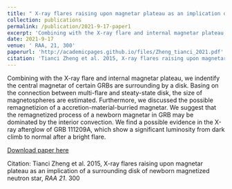 ```yaml
---
title: " X-ray flares raising upon magnetar plateau as an implication of a surrounding disk of newborn magnetized neutron star"
collection: publications
permalink: /publication/2021-9-17-paper1
excerpt: 'Combining with the X-ray flare and internal magnetar plateau, we indentify the central magnetar of certain GRBs are surrounding by a disk. Basing on the connection between multi-flare and steaty-state disk, the size of magnetospheres are estimated. Furthermore, we discussed the possible remagnetizion of a accretion-material-burried magnetar. We suggest that the remagnetized process of a newborn magnetar in GRB may be dominated by the interior convection. We find a possible evidence in the X-ray afterglow of GRB 111209A, which show a significant luminosity from dark climb to normal after a bright flare.'
date: 2021-9-17
venue: ' RAA, 21, 300'
paperurl: 'http://academicpages.github.io/files/Zheng_tianci_2021.pdf'
citation: 'Tianci Zheng et al. 2015, X-ray flares raising upon magnetar plateau as an implication of a surrounding disk of newborn magnetized neutron star, <i>RAA 12</i>. 300 '
---
```

Combining with the X-ray flare and internal magnetar plateau, we indentify the central magnetar of certain GRBs are surrounding by a disk. Basing on the connection between multi-flare and steaty-state disk, the size of magnetospheres are estimated. Furthermore, we discussed the possible remagnetizion of a accretion-material-burried magnetar. We suggest that the remagnetized process of a newborn magnetar in GRB may be dominated by the interior convection. We find a possible evidence in the X-ray afterglow of GRB 111209A, which show a significant luminosity from dark climb to normal after a bright flare.

[Download paper here](http://academicpages.github.io/files/Zheng_tianci_2021.pdf)

Citation: Tianci Zheng et al. 2015, X-ray flares raising upon magnetar plateau as an implication of a surrounding disk of newborn magnetized neutron star, <i>RAA 21</i>. 300 
